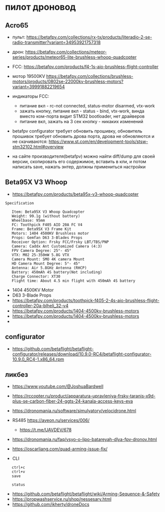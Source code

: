 # пилот дроновод

## Acro65

 * пульт: https://betafpv.com/collections/rx-tx/products/literadio-2-se-radio-transmitter?variant=34953921757318
 * дрон: https://betafpv.com/collections/meteor-series/products/meteor65-lite-brushless-whoop-quadcopter
 * FCC: https://betafpv.com/products/f4-1s-aio-brushless-flight-controller
 * мотор 19500KV https://betafpv.com/collections/brushless-motors/products/0802se-22000kv-brushless-motors?variant=39991882219654
 * индикаторы FCC:
	* питание вкл - rc-not connected, status-motor disarmed, vtx-work
	* зажать кнопку, питание вкл - status - bind, vtx-work, винда вместо ком-порта видит STM32 bootloader, нет драйверов
	* питание вкл, зажать на 3 сек кнопку - никаких изменений
 * betafpv configurator требует обновить прошивку, обновитель прошивок требует обновить дрова порта, дрова не обновляются и не скачиваются: https://www.st.com/en/development-tools/stsw-stm32102.html#overview

 * на сайте производителя(betafpv) можно найти diff/dump для своей версии, скопировать его содержимое, вставить в кли, и потом написать save, нажать энтер, должны примениться настройки

## Beta95X V3 Whoop

 * https://betafpv.com/products/beta95x-v3-whoop-quadcopter
 ```
Specification

    Item: Beta95X V3 Whoop Quadcopter
    Weight: 99.1g (without battery)
    Wheelbase: 95mm
    FC: Toothpick F405 AIO 20A FC V4
    Frame: Beta95X V3 Frame Kit
    Motors: 1404 4500KV Brushless motor
    Props: Gemfan D63 3-Blades Props
    Receiver Option: Frsky FCC/Frsky LBT/TBS/PNP
    Camera: Caddx Ant Customized Camera (4:3)
    FPV Camera Degree: 25°- 45°
    VTX: M02 25-350mW 5.8G VTX
    Camera Mount: SMO 4K camera Mount
    HD Camera Mount Degree: 5°- 45°
    Antenna: Air 5.8GHz Antenna (RHCP)
    Battery: 450mAh 4S battery(Not including)
    Charge Connector: XT30
    Flight time: About 4.5 min flight with 450mAh 4S battery
 ```
 * 1404 4500KV Motor
 * D63 3-Blade Props
 * https://betafpv.com/products/toothpick-f405-2-4s-aio-brushless-flight-controller-20a-blheli_32-v4
 * https://betafpv.com/products/1404-4500kv-brushless-motors
 * https://betafpv.com/products/1404-4500kv-brushless-motors
 *

## configurator

 * https://github.com/betaflight/betaflight-configurator/releases/download/10.9.0-RC4/betaflight-configurator-10.9.0_RC4-1.x86_64.rpm


## ликбез

 * https://www.youtube.com/@JoshuaBardwell
 * https://rccopter.ru/product/apparatura-upravleniya-frsky-taranis-x9d-plus-se-carbon-fiber-24-ggts-24-kanala-access-keys-eva
 * https://dronomania.ru/software/simulyatory/velocidrone.html
 * RS485 https://aveon.ru/services/006/
	* https://t.me/UAVDEV/678
 * https://dronomania.ru/faq/vsyo-o-lipo-batareyah-dlya-fpv-dronov.html
 * https://oscarliang.com/quad-arming-issue-fix/

 * CLI
 ```
	ctrl+c
	ctrl+v
	save

	status

 ```
 * https://github.com/betaflight/betaflight/wiki/Arming-Sequence-&-Safety
 * https://propwashservice.ru/shop/nessesary.html
 * https://github.com/ikherty/droneDocs